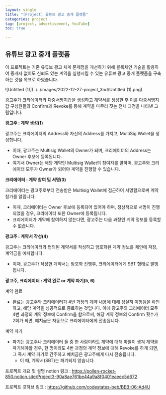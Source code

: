 ```yaml
---
layout: single
title: "[Project] 유튜브 광고 중개 플랫폼"
categories: project
tag: [project, advertisement, YouTube]
toc: true

---
```


## 유튜브 광고 중개 플랫폼

이 프로젝트는 기존 유튜브 광고 체계 문제점을 개선하기 위해 블록체인 기술을 활용하여 중개자 없이도 신뢰도 있는 계약을 실행시킬 수 있는 유튜브 광고 중개 플랫폼을 구축하는 것을 목표로 하였습니다.

![Untitled (1)](../../images/2022-12-27-project_3nd/Untitled (1).png)

광고주가 크리에이터와 다중서명지갑을 생성하고 계약서를 생성한 후 이를 다중서명지갑 구성원들의 Confirm과 Revoke를 통해 계약을 마무리 짓는 전체 과정을 나타낸 그림입니다.

**광고주 : 계약 생성(1)**

광고주는 크리에이터의 Address와 자신의 Address를 가지고, MultiSig Wallet을 생성합니다.

- 이때, 광고주는 Multisig Wallet의 Owner가 되며, 크리에이터의 Address는 Owner 후보에 등록됩니다.
- 여기서 Owner는 해당 계약인 Multisig Wallet의 참여자를 말하며, 광고주와 크리에이터 모두가 Owner가 되어야 계약을 진행할 수 있습니다.

**크리에이터 : 계약 참여 및 서명(3)**

크리에이터는 광고주로부터 전송받은 Multisig Wallet에 접근하여 서명함으로써 계약 참가를 알립니다.

- 이때, 크리에이터는 Owner 후보에 등록되어 있어야 하며, 정상적으로 서명이 진행되었을 경우, 크리에이터 또한 Owner에 등록됩니다.
- 크리에이터가 계약에 참여하지 않는다면, 광고주는 다음 과정인 계약 정보를 등록할 수 없습니다.

**광고주 : 계약서 작성(4)**

광고주는 크리에이터와 협의된 계약서를 작성하고 암호화된 계약 정보를 체인에 저장, 계약금을 예치합니다.

- 이때, 광고주가 작성한 계약서는 암호화 진행후, 크리에이터에게 SBT 형태로 발행됩니다.

**광고주, 크리에이터 : 계약 완료 or 계약 파기(5, 6)**

계약 완료

- 완료는 광고주와 크리에이터가 4번 과정의 계약 내용에 대해 성실히 이행됨을 확인하고, 해당 계약을 성공적으로 종료하는 것입니다. 이에 광고주와 크리에이터 모두 4번 과정의 계약 정보에 Confirm을 함으로써, 해당 계약 정보의 Confirm 횟수가 2회가 되면, 예치금은 자동으로 크리에이터에게 전송됩니다.

계약 파기

- 파기는 광고주나 크리에이터 둘 중 한 사람이라도 계약에 대해 마찰이 생겨 계약을 파기해야할 경우, 한 명이라도 4번 과정의 계약 정보에 대해 Revoke를 하게 되면, 그 즉시 계약 파기로 간주하고 예치금은 광고주에게 다시 전송됩니다.
  - 이 때, 계약서(SBT)는 파기되지 않습니다.



프로젝트 개요 및 설명 notion 링크 : https://pollen-rocket-850.notion.site/Project3-90a8ae761be44a9a8f0401eaeec5d672

프로젝트 깃허브 링크 : https://github.com/codestates-beb/BEB-06-Ad4U